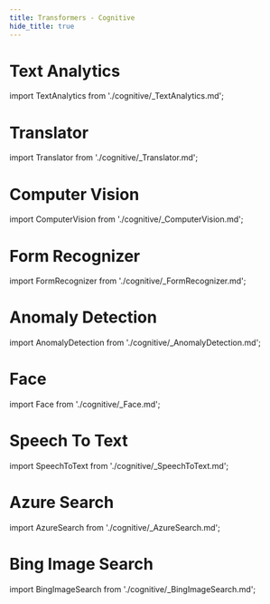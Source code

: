 ```yaml
---
title: Transformers - Cognitive
hide_title: true
---
```


# Text Analytics

import TextAnalytics from './cognitive/_TextAnalytics.md';

<TextAnalytics/>

# Translator

import Translator from './cognitive/_Translator.md';

<Translator/>

# Computer Vision

import ComputerVision from './cognitive/_ComputerVision.md';

<ComputerVision/>

# Form Recognizer

import FormRecognizer from './cognitive/_FormRecognizer.md';

<FormRecognizer/>

# Anomaly Detection

import AnomalyDetection from './cognitive/_AnomalyDetection.md';

<AnomalyDetection/>

# Face

import Face from './cognitive/_Face.md';

<Face/>

# Speech To Text

import SpeechToText from './cognitive/_SpeechToText.md';

<SpeechToText/>

# Azure Search

import AzureSearch from './cognitive/_AzureSearch.md';

<AzureSearch/>

# Bing Image Search

import BingImageSearch from './cognitive/_BingImageSearch.md';

<BingImageSearch/>

